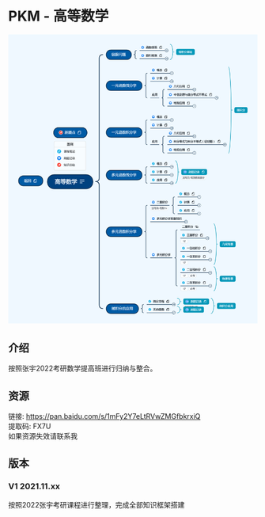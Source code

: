 # PKM - 高等数学  
![image text](./resources/高等数学.png)
## 介绍
按照张宇2022考研数学提高班进行归纳与整合。
## 资源
链接: https://pan.baidu.com/s/1mFy2Y7eLtRVwZMGfbkrxiQ  
提取码: FX7U  
如果资源失效请联系我  

## 版本
### V1 2021.11.xx  
按照2022张宇考研课程进行整理，完成全部知识框架搭建   